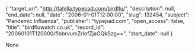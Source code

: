 {
  "target_url": "http://tahilla.typepad.com/birdflu/", 
  "description": null, 
  "end_date": null, 
  "date": "2006-01-01T12:00:00", 
  "slug": 132454, 
  "subject": "Pandemic Influenza", 
  "publisher": "typepad.com", 
  "open_access": false, 
  "title": "birdfluwatch.co.uk", 
  "record_id": "20060101T120000/flbbrvumZrIofZjaOQkSzg==", 
  "start_date": null
}

None